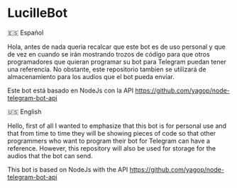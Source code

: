 # LucilleBot

🇪🇸 Español

Hola, antes de nada queria recalcar que este bot es de uso personal y que de vez en cuando se irán mostrando trozos de código para que otros programadores que quieran programar su bot para Telegram puedan tener una referencia.
No obstante, este repositorio tambien se utilizará de almacenamiento para los audios que el bot pueda enviar.

Este bot está basado en NodeJs con la API https://github.com/yagop/node-telegram-bot-api

🇺🇸 English

Hello, first of all I wanted to emphasize that this bot is for personal use and that from time to time they will be showing pieces of code so that other programmers who want to program their bot for Telegram can have a reference. However, this repository will also be used for storage for the audios that the bot can send.

This bot is based on NodeJs with the API https://github.com/yagop/node-telegram-bot-api
